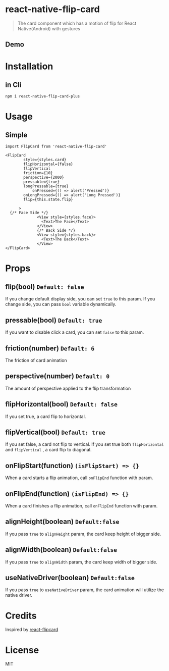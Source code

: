 react-native-flip-card
===

> The card component which has a motion of flip for React Native(Android) with gestures


Demo
---


Installation
==

in Cli
---
```
npm i react-native-flip-card-plus
```


Usage
===

Simple
---
```
import FlipCard from 'react-native-flip-card'

<FlipCard
        style={styles.card}
        flipHorizontal={false}
        flipVertical
        friction={10}
        perspective={2000}
        pressable={true}
        longPressable={true}
		    onPressed={() => alert('Pressed')}
        onLongPressed={() => alert('Long Pressed')}
        flip={this.state.flip}
        
      >
  {/* Face Side */}
              <View style={styles.face}>
                <Text>The Face</Text>
              </View>
              {/* Back Side */}
              <View style={styles.back}>
                <Text>The Back</Text>
              </View>
</FlipCard>
```



Props
===

flip(bool) `Default: false`
---
If you change default display side, you can set `true` to this param. If you change side, you can pass `bool` variable dynamically.

pressable(bool) `Default: true`
---
If you want to disable click a card, you can set `false` to this param.

friction(number) `Default: 6`
---
The friction of card animation

perspective(number) `Default: 0`
---
The amount of perspective applied to the flip transformation

flipHorizontal(bool) `Default: false`
---
If you set true, a card flip to horizontal.



flipVertical(bool) `Default: true`
---
If you set false, a card not flip to vertical. If you set true both `flipHorizontal` and `flipVertical` , a card flip to diagonal.


onFlipStart(function) `(isFlipStart) => {}`
---
When a card starts a flip animation, call `onFlipEnd` function with param.

onFlipEnd(function) `(isFlipEnd) => {}`
---
When a card finishes a flip animation, call `onFlipEnd` function with param.

alignHeight(boolean) `Default:false`
---
If you pass `true` to `alignHeight` param, the card keep height of bigger side.

alignWidth(boolean) `Default:false`
---
If you pass `true` to `alignWidth` param, the card keep width of bigger side.

useNativeDriver(boolean) `Default:false`
---
If you pass `true` to `useNativeDriver` param, the card animation will utilize the native driver.

Credits
===
Inspired by [react-flipcard](https://github.com/mzabriskie/react-flipcard)


License
===
MIT

